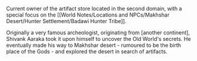 Current owner of the artifact store located in the second domain, with a special focus on the [[World Notes/Locations and NPCs/Makhshar Desert/Hunter Settlement/Badawi Hunter Tribe]]. 

Originally a very famous archeologist, originating from [another continent], Shivank Aaraka took it upon himself to uncover the Old World's secrets. He eventually made his way to Makhshar desert - rumoured to be the birth place of the Gods - and explored the desert in search of artifacts.